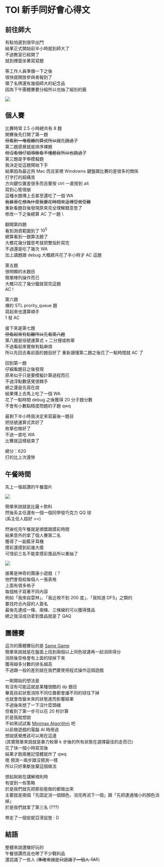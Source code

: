 # TOI 新手同好會心得文
## 前往師大
有點怕遲到很早出門 \
結果正式開始前半小時就到師大了 \
不過教室已經開了 \
就到裡面坐著寫寫題

等工作人員準備一下之後 \
很快就開放參與者報到了 \
領了名牌還有幾個師大的紀念品 \
因為下午團體賽要分組所以也抽了組別的籤

![](https://github.com/dada878/blog/blob/master/assets/IMG_20231216_152101.jpg?raw=true)

## 個人賽
比賽時常 2.5 小時總共有 8 題 \
開賽後先打開了第一題 \
~~但看到一堆複雜的算式所以就先跳過了~~ \
第二題感覺就是排序裸題 \
~~但沒看很仔細導致看不懂題目所以也跳過了~~ \
第三題是字串模擬題 \
我決定從這題開始下手 \
結果因為最近用 Mac 而且家裡 Windowns 鍵盤跟比賽的差很多的關係 \
打字打的超痛苦 \
方向鍵位置差很多而且要按 ctrl 一直按到 alt \
寫到心態很崩 \
這種水題傳上去甚至還吃了一個 WA \
~~我甚至在想為什麼我要花時間來這裡受苦受難~~ \
重新看題目後發現原來完全理解錯意思了 \
修改一下之後總算 AC 了一題 \

翻開第四題 \
看到測資範圍到了 $10^5$ \
總算看到一題算法題了 \
大概花幾分鐘思考就把雙指針寫完 \
不過還是吃了幾次 WA \
加上讀題跟 debug 大概總共花了半小時才 AC 這題

第五題 \
很明顯的水題目 \
簡單陣列操作而已 \
大概只花了幾分鐘就寫完這題 \
AC ! 

第六題 \
裸的 STL prority_queue 題 \
寫起來也還算順手 \
1 發 AC

接下來是第七題 \
~~但看起來有點難所以先看第八題~~ \
第八題是括號運算式 + 二分搜或枚舉 \
不過看起來實做有點麻煩 \
所以先回去看前面的題目好了
重新讀懂第二題之後花了一點時間就 AC 了

回到第一題 \
仔細看題目之後發現 \
原來似乎只是要模擬計算過程而已 \
不過浮點數感覺很棘手 \
總之還是先寫在說 \
結果傳上去馬上吃了一個 WA \
花了一點時間 debug 之後獲得 20 分子題分數 \
不會有小數點精度問題的子題 qwq

最剩下半小時我決定來寫最後一題目 \
把括號運算式弄好了 \
枚舉也做好了 \
不過一直吃 WA \
比賽就這樣結束了

總分：620 \
打的比上次還慘

## 午餐時間
先上一張超讚的午餐圖片

![](https://github.com/dada878/blog/blob/master/assets/IMG_20231216_152114.jpg?raw=true)

簡單來說就是比薩＋飲料 \
然後系主任還有一個一個同學發巧克力 QQ 球 \
(系主任人超好 ><)

然後吃完午餐就是頒獎跟摸彩時間 \
結果意外的拿了個人賽第二名 \
獲得了一副藍牙耳機 \
摸彩還摸到前幾大獎 \
可惜前三名不能拿摸彩獎品所以重抽了

![](https://github.com/dada878/blog/blob/master/assets/IMG_20231216_152203.jpg?raw=true)

接著是神奇的團康小遊戲（？ \
他們會發給每個人一張表格 \
上面有很多格子 \
每個格子寫著不同內容 \
例如「我來自雲林」、「我近視不到 200 度」、「我知道 DFS」之類的 \
要找符合內容的人簽名 \
最後先連成一條、兩條、三條線的可以獲得獎品 \
總之我沒成功拿到獎品就是了 QAQ

## 團體賽
這次的團體賽玩的是 [Same Game](https://www.codingame.com/ide/puzzle/samegame) \
簡單來說就是在盤面上找到兩個以上同色球連再一起消除得分 \
消除後空格會有上面的球掉下來 \
獲得越多分數的排名越高 \
不過跟一般的差別就在我們要使用程式操作這個遊戲

一剛開始的想法是 \
有沒有可能這就是某種很酷的 dp 題目 \
畢竟目前狀態消除不同位置都會讓不同的球往下掉 \
也就會改變未來的狀態進而影響結果 \
不過後來想了一下沒什麼頭緒 \
但看到了第一步可以花 20 秒計算 \
於是我就想說 \
不如來試試看 [Minimax Algorithm](https://en.wikipedia.org/wiki/Minimax) 吧 \
以前做遊戲的電腦 AI 時用過 \
想說感覺應該可以用在這邊 \
(其實簡單來說就是暴力枚舉 k 步後的所有狀態在選擇最佳的走而已) \
花了快一個小時寫完後 \
結果才跑兩層記憶體就炸了 qwq \
嗯 預測一兩步跟沒預測一樣 \
所以只好果斷放棄這個做法

想起剛剛在講解規則時 \
有提到一些策略 \
於是我們就先把那些能做的都做出來 \
主要就是兩個「先固定消一個顏色，消完再消下一個」跟「先把連通塊小的顏色消掉」 \
於是我們就拿了第三名 (???)

帶走了一個安妮亞滑鼠墊 : D

## 結語
整體來說還蠻好玩的 \
午餐很讚而且也帶了不少戰利品 \
還認識了一些人 (~~準確來說是只認識了一個人 TAT~~)